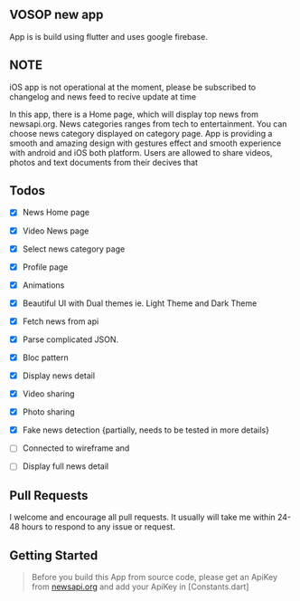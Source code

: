 ## VOSOP new app

App is is build using flutter and uses google firebase.

## NOTE 

iOS app is not operational at the moment, please be subscribed to changelog and news feed to recive update at time


 In this app, there is a Home page, which will display top news from newsapi.org. News categories ranges from tech to entertainment. You can choose news category displayed on category page. App is providing a smooth and amazing design with gestures effect and smooth experience with android and iOS both platform. Users are allowed to share videos, photos and text documents from their decives that


 ## Todos

- [x] News Home page
- [x] Video News page
- [x] Select news category page
- [x] Profile page
- [x] Animations
- [x] Beautiful UI with Dual themes ie. Light Theme and Dark Theme
- [x] Fetch news from api
- [x] Parse complicated JSON.
- [x] Bloc pattern
- [x] Display news detail
- [x] Video sharing
- [x] Photo sharing
- [x] Fake news detection {partially, needs to be tested in more details}
- [ ] Connected to wireframe and 
- [ ] Display full news detail




## Pull Requests

I welcome and encourage all pull requests. It usually will take me within 24-48 hours to respond to any issue or request.


## Getting Started

> Before you build this App from source code, please get an ApiKey from [newsapi.org](https://newsapi.org)
and add your ApiKey in [Constants.dart]






